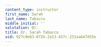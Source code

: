 ```yaml
---
content_type: instructor
first_name: Sarah
last_name: Tabacco
middle_initial: ''
salutation: Dr.
title: Dr. Sarah Tabacco
uid: 927c0e83-0726-2a13-457c-231aa647d35e
---
```

